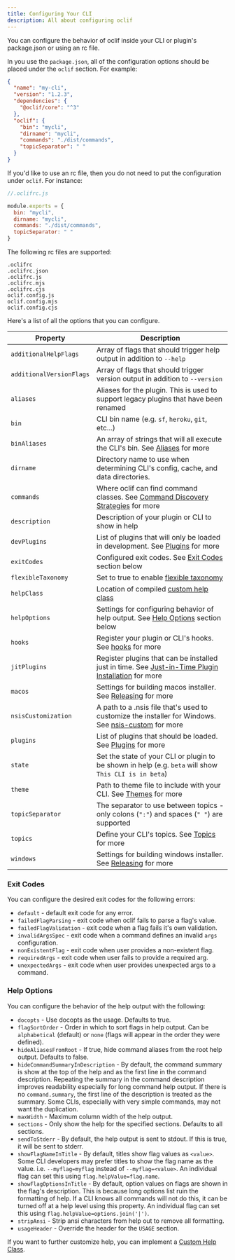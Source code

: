 ```yaml
---
title: Configuring Your CLI
description: All about configuring oclif
---
```


You can configure the behavior of oclif inside your CLI or plugin's package.json or using an rc file.

In you use the `package.json`, all of the configuration options should be placed under the `oclif` section. For example:

```json
{
  "name": "my-cli",
  "version": "1.2.3",
  "dependencies": {
    "@oclif/core": "^3"
  },
  "oclif": {
    "bin": "mycli",
    "dirname": "mycli",
    "commands": "./dist/commands",
    "topicSeparator": " "
  }
}
```

If you'd like to use an rc file, then you do not need to put the configuration under `oclif`. For instance:

```javascript
//.oclifrc.js

module.exports = {
  bin: "mycli",
  dirname: "mycli",
  commands: "./dist/commands",
  topicSeparator: " "
}
```

The following rc files are supported:
```
.oclifrc
.oclifrc.json
.oclifrc.js
.oclifrc.mjs
.oclifrc.cjs
oclif.config.js
oclif.config.mjs
oclif.config.cjs
```

Here's a list of all the options that you can configure.

| Property                 | Description                                                                                                                              |
|--------------------------|------------------------------------------------------------------------------------------------------------------------------------------|
| `additionalHelpFlags`    | Array of flags that should trigger help output in addition to `--help`                                                                   |
| `additionalVersionFlags` | Array of flags that should trigger version output in addition to `--version`                                                             |
| `aliases`                | Aliases for the plugin. This is used to support legacy plugins that have been renamed                                                    |
| `bin`                    | CLI bin name (e.g. `sf`, `heroku`, `git`, etc...)                                                                                        |
| `binAliases`             | An array of strings that will all execute the CLI's bin. See [Aliases](./aliases.md#bin-aliases) for more                                |
| `dirname`                | Directory name to use when determining CLI's config, cache, and data directories.                                                        |
| `commands`               | Where oclif can find command classes. See [Command Discovery Strategies](./command_discovery_strategies.md) for more                     |
| `description`            | Description of your plugin or CLI to show in help                                                                                        |
| `devPlugins`             | List of plugins that will only be loaded in development. See [Plugins](./plugins.md) for more                                            |
| `exitCodes`              | Configured exit codes. See [Exit Codes](#exit-codes) section below                                                                       |
| `flexibleTaxonomy`       | Set to true to enable [flexible taxonomy](./flexible_taxonomy.md)                                                                        |
| `helpClass`              | Location of compiled [custom help class](./help_classes.md)                                                                              |
| `helpOptions`            | Settings for configuring behavior of help output. See [Help Options](#help-options) section below                                        |
| `hooks`                  | Register your plugin or CLI's hooks. See [hooks](./hooks.md) for more                                                                    |
| `jitPlugins`             | Register plugins that can be installed just in time. See [Just-in-Time Plugin Installation](./jit_plugins.md) for more                   |
| `macos`                  | Settings for building macos installer. See [Releasing](./releasing.md) for more                                                          |
| `nsisCustomization`      | A path to a .nsis file that's used to customize the installer for Windows. See [nsis-custom](./nsis-installer_customization.md) for more |
| `plugins`                | List of plugins that should be loaded. See [Plugins](./plugins.md) for more                                                              |
| `state`                  | Set the state of your CLI or plugin to be shown in help (e.g. `beta` will show `This CLI is in beta`)                                    |
| `theme`                  | Path to theme file to include with your CLI. See [Themes](./themes.md) for more                                                          |
| `topicSeparator`         | The separator to use between topics - only colons (`":"`) and spaces (`" "`) are supported                                               |
| `topics`                 | Define your CLI's topics. See [Topics](./topics.md) for more                                                                             |
| `windows`                | Settings for building windows installer. See [Releasing](./releasing.md) for more                                                        |

### Exit Codes

You can configure the desired exit codes for the following errors:
- `default` - default exit code for any error.
- `failedFlagParsing` - exit code when oclif fails to parse a flag's value.
- `failedFlagValidation` - exit code when a flag fails it's own validation.
- `invalidArgsSpec` - exit code when a command defines an invalid `args` configuration.
- `nonExistentFlag` - exit code when user provides a non-existent flag.
- `requiredArgs` - exit code when user fails to provide a required arg.
- `unexpectedArgs` - exit code when user provides unexpected args to a command.

### Help Options

You can configure the behavior of the help output with the following:
- `docopts` - Use docopts as the usage. Defaults to true.
- `flagSortOrder` - Order in which to sort flags in help output. Can be `alphabetical` (default) or `none` (flags will appear in the order they were defined).
- `hideAliasesFromRoot` - If true, hide command aliases from the root help output. Defaults to false.
- `hideCommandSummaryInDescription` - By default, the command summary is show at the top of the help and as the first line in the command description. Repeating the summary in the command description improves readability especially for long command help output. If there is no `command.summary`, the first line of the description is treated as the summary. Some CLIs, especially with very simple commands, may not want the duplication.
- `maxWidth` - Maximum column width of the help output.
- `sections` - Only show the help for the specified sections. Defaults to all sections.
- `sendToStderr` - By default, the help output is sent to stdout. If this is true, it will be sent to stderr.
- `showFlagNameInTitle` - By default, titles show flag values as `<value>`. Some CLI developers may prefer titles to show the flag name as the value. i.e. `--myflag=myflag` instead of `--myflag=<value>`. An individual flag can set this using `flag.helpValue=flag.name`.
- `showFlagOptionsInTitle` - By default, option values on flags are shown in the flag's description. This is because long options list ruin the formatting of help. If a CLI knows all commands will not do this, it can be turned off at a help level using this property. An individual flag can set this using `flag.helpValue=options.join('|')`.
- `stripAnsi` - Strip ansi characters from help out to remove all formatting.
- `usageHeader` - Override the header for the `USAGE` section.

If you want to further customize help, you can implement a [Custom Help Class](./help_classes.md).
